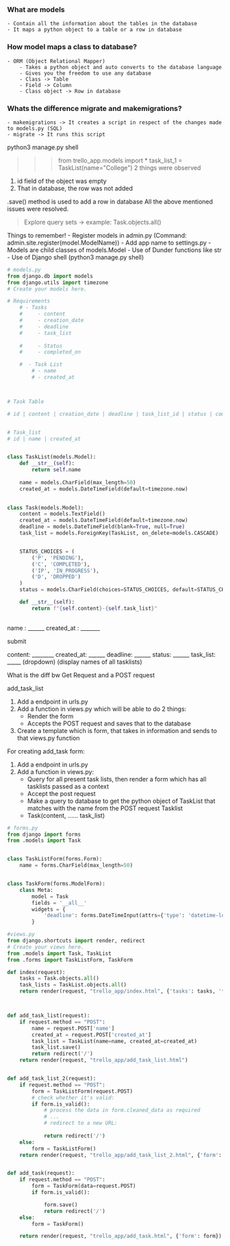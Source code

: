 ### What are models
    - Contain all the information about the tables in the database
    - It maps a python object to a table or a row in database

### How model maps a class to database?
    - ORM (Object Relational Mapper)
        - Takes a python object and auto converts to the database language
        - Gives you the freedom to use any database
        - Class -> Table
        - Field -> Column
        - Class object -> Row in database



### Whats the difference migrate and makemigrations?

    - makemigrations -> It creates a script in respect of the changes made to models.py (SQL)
    - migrate -> It runs this script


python3 manage.py shell

>>> from trello_app.models import *
>>> task_list_1 = TaskList(name="College")
2 things were observed 
1. id field of the object was empty
2. That in database, the row was not added


.save() method is used to add a row in database
All the above mentioned issues were resolved.


> Explore query sets -> example: Task.objects.all()


Things to remember!
    - Register models in admin.py (Command: admin.site.register(model.ModelName))
    - Add app name to settings.py
    - Models are child classes of models.Model
    - Use of Dunder functions like str
    - Use of Django shell (python3 manage.py shell)


```py
# models.py
from django.db import models
from django.utils import timezone
# Create your models here.

# Requirements
    # - Tasks 
    #     - content
    #     - creation_date
    #     - deadline
    #     - task_list 
        
    #     - Status 
    #     - completed_on

    #  - Task List
        # - name 
        # - created_at



# Task Table

# id | content | creation_date | deadline | task_list_id | status | completed_on | status


# Task_list
# id | name | created_at


class TaskList(models.Model):
    def __str__(self):
        return self.name
    
    name = models.CharField(max_length=50)
    created_at = models.DateTimeField(default=timezone.now)
   

class Task(models.Model):
    content = models.TextField()
    created_at = models.DateTimeField(default=timezone.now)
    deadline = models.DateTimeField(blank=True, null=True)
    task_list = models.ForeignKey(TaskList, on_delete=models.CASCADE)


    STATUS_CHOICES = (
        ('P', 'PENDING'),
        ('C', 'COMPLETED'),
        ('IP', 'IN_PROGRESS'),
        ('D', 'DROPPED')
    )
    status = models.CharField(choices=STATUS_CHOICES, default=STATUS_CHOICES[0], max_length=2)

    def __str__(self):
        return f"{self.content}-{self.task_list}"
    
```



name : ______
created_at : _______


submit


content: ________
created_at: ______
deadline: ______
status: ______
task_list: _____ (dropdown) (display names of all tasklists)

What is the diff bw Get Request and a POST request

add_task_list

1. Add a endpoint in urls.py
2. Add a function in views.py which will be able to do 2 things:
    - Render the form
    - Accepts the POST request and saves that to the database
3. Create a template which is form, that takes in information and sends to that views.py function



For creating add_task form:
1. Add a endpoint in urls.py
2. Add a function in views.py:
    - Query for all present task lists, then render a form which has all tasklists passed as a context
    - Accept the post request
    - Make a query to database to get the python object of TaskList that matches with the name from the POST request Tasklist
    - Task(content, ...... task_list)



```py
# forms.py
from django import forms
from .models import Task


class TaskListForm(forms.Form):
    name = forms.CharField(max_length=50)


class TaskForm(forms.ModelForm):
    class Meta:
        model = Task
        fields = '__all__'
        widgets = {
            'deadline': forms.DateTimeInput(attrs={'type': 'datetime-local'})
        }

```

```py
#views.py
from django.shortcuts import render, redirect
# Create your views here.
from .models import Task, TaskList
from .forms import TaskListForm, TaskForm

def index(request):
    tasks = Task.objects.all()
    task_lists = TaskList.objects.all()
    return render(request, "trello_app/index.html", {'tasks': tasks, 'task_lists': task_lists})



def add_task_list(request):
    if request.method == "POST":
        name = request.POST['name']
        created_at = request.POST['created_at']
        task_list = TaskList(name=name, created_at=created_at)
        task_list.save()
        return redirect('/')
    return render(request, "trello_app/add_task_list.html")


def add_task_list_2(request):
    if request.method == "POST":
        form = TaskListForm(request.POST)
        # check whether it's valid:
        if form.is_valid():
            # process the data in form.cleaned_data as required
            # ...
            # redirect to a new URL:
            
            return redirect('/')
    else: 
        form = TaskListForm()
    return render(request, "trello_app/add_task_list_2.html", {'form': form})


def add_task(request):
    if request.method == "POST":
        form = TaskForm(data=request.POST)
        if form.is_valid():

            form.save()
            return redirect('/')
    else:
        form = TaskForm()

    return render(request, "trello_app/add_task.html", {'form': form})

```
